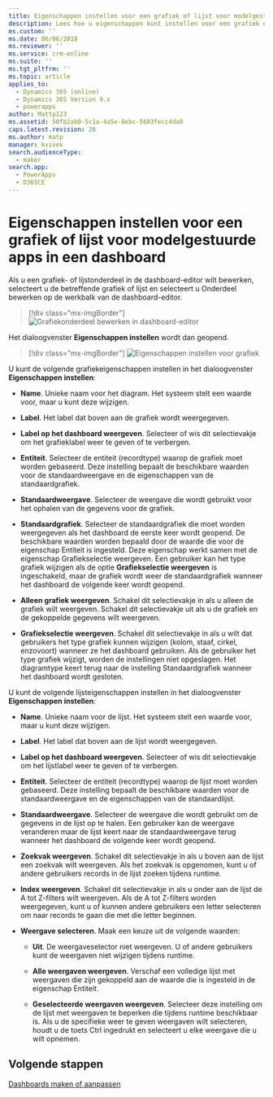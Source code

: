 ```yaml
---
title: Eigenschappen instellen voor een grafiek of lijst voor modelgestuurde apps in een dashboard in PowerApps | MicrosoftDocs
description: Lees hoe u eigenschappen kunt instellen voor een grafiek of een lijst in een dashboard
ms.custom: ''
ms.date: 06/06/2018
ms.reviewer: ''
ms.service: crm-online
ms.suite: ''
ms.tgt_pltfrm: ''
ms.topic: article
applies_to:
  - Dynamics 365 (online)
  - Dynamics 365 Version 9.x
  - powerapps
author: Mattp123
ms.assetid: 50fb2ab0-5c1a-4a5e-8ebc-5603fecc4da0
caps.latest.revision: 26
ms.author: matp
manager: kvivek
search.audienceType:
  - maker
search.app:
  - PowerApps
  - D365CE
---
```

# <a name="set-properties-for-a-model-driven-app-chart-or-list-included-in-a-dashboard"></a>Eigenschappen instellen voor een grafiek of lijst voor modelgestuurde apps in een dashboard

Als u een grafiek- of lijstonderdeel in de dashboard-editor wilt bewerken, selecteert u de betreffende grafiek of lijst en selecteert u Onderdeel bewerken op de werkbalk van de dashboard-editor.   
  > [!div class="mx-imgBorder"] 
  > ![Grafiekonderdeel bewerken in dashboard-editor](media/dashboard-chart-select.png)

Het dialoogvenster **Eigenschappen instellen** wordt dan geopend.

  > [!div class="mx-imgBorder"] 
  > ![Eigenschappen instellen voor grafiek](media/set-properties-chart.png)  
 
U kunt de volgende grafiekeigenschappen instellen in het dialoogvenster **Eigenschappen instellen**:  
  
- **Name**. Unieke naam voor het diagram. Het systeem stelt een waarde voor, maar u kunt deze wijzigen.  
  
- **Label**. Het label dat boven aan de grafiek wordt weergegeven.  
  
- **Label op het dashboard weergeven**. Selecteer of wis dit selectievakje om het grafieklabel weer te geven of te verbergen.  
  
- **Entiteit**. Selecteer de entiteit (recordtype) waarop de grafiek moet worden gebaseerd. Deze instelling bepaalt de beschikbare waarden voor de standaardweergave en de eigenschappen van de standaardgrafiek.  
  
- **Standaardweergave**. Selecteer de weergave die wordt gebruikt voor het ophalen van de gegevens voor de grafiek.  
  
- **Standaardgrafiek**. Selecteer de standaardgrafiek die moet worden weergegeven als het dashboard de eerste keer wordt geopend. De beschikbare waarden worden bepaald door de waarde die voor de eigenschap Entiteit is ingesteld. Deze eigenschap werkt samen met de eigenschap Grafiekselectie weergeven. Een gebruiker kan het type grafiek wijzigen als de optie **Grafiekselectie weergeven** is ingeschakeld, maar de grafiek wordt weer de standaardgrafiek wanneer het dashboard de volgende keer wordt geopend.  
  
- **Alleen grafiek weergeven**. Schakel dit selectievakje in als u alleen de grafiek wilt weergeven. Schakel dit selectievakje uit als u de grafiek en de gekoppelde gegevens wilt weergeven.  
  
- **Grafiekselectie weergeven**. Schakel dit selectievakje in als u wilt dat gebruikers het type grafiek kunnen wijzigen (kolom, staaf, cirkel, enzovoort) wanneer ze het dashboard gebruiken. Als de gebruiker het type grafiek wijzigt, worden de instellingen niet opgeslagen. Het diagramtype keert terug naar de instelling Standaardgrafiek wanneer het dashboard wordt gesloten.  
  
U kunt de volgende lijsteigenschappen instellen in het dialoogvenster **Eigenschappen instellen**:  
  
- **Name**. Unieke naam voor de lijst. Het systeem stelt een waarde voor, maar u kunt deze wijzigen.  
  
- **Label**. Het label dat boven aan de lijst wordt weergegeven.  
  
- **Label op het dashboard weergeven**. Selecteer of wis dit selectievakje om het lijstlabel weer te geven of te verbergen.  
  
- **Entiteit**. Selecteer de entiteit (recordtype) waarop de lijst moet worden gebaseerd. Deze instelling bepaalt de beschikbare waarden voor de standaardweergave en de eigenschappen van de standaardlijst.  
  
- **Standaardweergave**. Selecteer de weergave die wordt gebruikt om de gegevens in de lijst op te halen. Een gebruiker kan de weergave veranderen maar de lijst keert naar de standaardweergave terug wanneer het dashboard de volgende keer wordt geopend.  
  
- **Zoekvak weergeven**. Schakel dit selectievakje in als u boven aan de lijst een zoekvak wilt weergeven. Als het zoekvak is opgenomen, kunt u of andere gebruikers records in de lijst zoeken tijdens runtime.  
  
- **Index weergeven**. Schakel dit selectievakje in als u onder aan de lijst de A tot Z-filters wilt weergeven. Als de A tot Z-filters worden weergegeven, kunt u of kunnen andere gebruikers een letter selecteren om naar records te gaan die met die letter beginnen.  
  
- **Weergave selecteren**. Maak een keuze uit de volgende waarden:  
  
    - **Uit**. De weergaveselector niet weergeven. U of andere gebruikers kunt de weergaven niet wijzigen tijdens runtime.  
  
    - **Alle weergaven weergeven**. Verschaf een volledige lijst met weergaven die zijn gekoppeld aan de waarde die is ingesteld in de eigenschap Entiteit.  
  
    - **Geselecteerde weergaven weergeven**. Selecteer deze instelling om de lijst met weergaven te beperken die tijdens runtime beschikbaar is. Als u de specifieke weer te geven weergaven wilt selecteren, houdt u de toets Ctrl ingedrukt en selecteert u elke weergave die u wilt opnemen.  
 
## <a name="next-steps"></a>Volgende stappen  
 [Dashboards maken of aanpassen](create-edit-dashboards.md)
